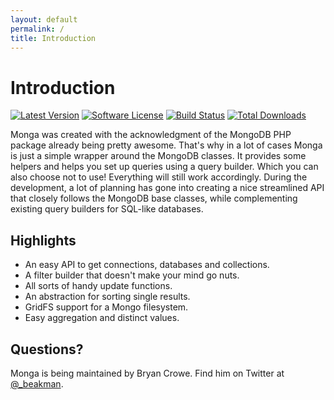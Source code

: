```yaml
---
layout: default
permalink: /
title: Introduction
---
```


# Introduction

[![Latest Version](https://img.shields.io/github/release/thephpleague/monga.svg?style=flat-square)](https://github.com/thephpleague/monga/releases)
[![Software License](https://img.shields.io/badge/license-MIT-brightgreen.svg?style=flat-square)](LICENSE.md)
[![Build Status](https://img.shields.io/travis/thephpleague/monga/master.svg?style=flat-square)](https://travis-ci.org/thephpleague/monga)
[![Total Downloads](https://img.shields.io/packagist/dt/league/monga.svg?style=flat-square)](https://packagist.org/packages/league/monga)

Monga was created with the acknowledgment of the MongoDB PHP package already
being pretty awesome. That's why in a lot of cases Monga is just a simple
wrapper around the MongoDB classes. It provides some helpers and helps you set
up queries using a query builder. Which you can also choose not to use!
Everything will still work accordingly. During the development, a lot of
planning has gone into creating a nice streamlined API that closely follows the
MongoDB base classes, while complementing existing query builders for SQL-like
databases.

## Highlights

* An easy API to get connections, databases and collections.
* A filter builder that doesn't make your mind go nuts.
* All sorts of handy update functions.
* An abstraction for sorting single results.
* GridFS support for a Mongo filesystem.
* Easy aggregation and distinct values.

## Questions?

Monga is being maintained by Bryan Crowe. Find him on Twitter at
[@_beakman](https://twitter.com/_beakman).
